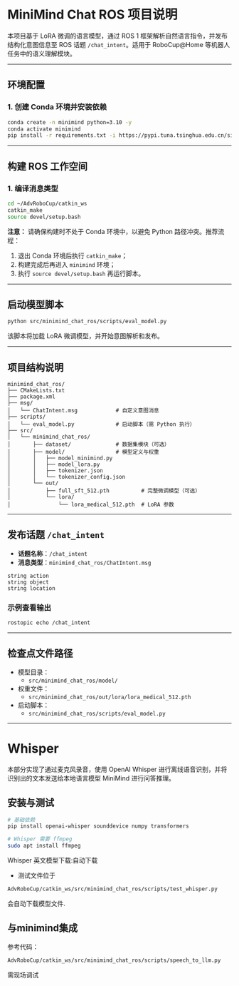 # MiniMind Chat ROS 项目说明

本项目基于 LoRA 微调的语言模型，通过 ROS 1 框架解析自然语言指令，并发布结构化意图信息至 ROS 话题 `/chat_intent`。适用于 RoboCup\@Home 等机器人任务中的语义理解模块。

---

## 环境配置

### 1. 创建 Conda 环境并安装依赖

```bash
conda create -n minimind python=3.10 -y
conda activate minimind
pip install -r requirements.txt -i https://pypi.tuna.tsinghua.edu.cn/simple
```

---

## 构建 ROS 工作空间

### 1. 编译消息类型

```bash
cd ~/AdvRoboCup/catkin_ws
catkin_make
source devel/setup.bash
```

**注意：** 请确保构建时不处于 Conda 环境中，以避免 Python 路径冲突。推荐流程：

1. 退出 Conda 环境后执行 `catkin_make`；
2. 构建完成后再进入 `minimind` 环境；
3. 执行 `source devel/setup.bash` 再运行脚本。

---

## 启动模型脚本

```bash
python src/minimind_chat_ros/scripts/eval_model.py
```

该脚本将加载 LoRA 微调模型，并开始意图解析和发布。

---

## 项目结构说明

```
minimind_chat_ros/
├── CMakeLists.txt                 
├── package.xml                   
├── msg/
│   └── ChatIntent.msg            # 自定义意图消息
├── scripts/
│   └── eval_model.py             # 启动脚本（需 Python 执行）
├── src/
│   └── minimind_chat_ros/
│       ├── dataset/              # 数据集模块（可选）
│       ├── model/                # 模型定义与权重
│       │   ├── model_minimind.py
│       │   ├── model_lora.py
│       │   ├── tokenizer.json
│       │   └── tokenizer_config.json
│       └── out/
│           ├── full_sft_512.pth          # 完整微调模型（可选）
│           └── lora/
│               └── lora_medical_512.pth  # LoRA 参数
```

---

## 发布话题 `/chat_intent`

- **话题名称**：`/chat_intent`
- **消息类型**：`minimind_chat_ros/ChatIntent.msg`

```msg
string action
string object
string location
```

### 示例查看输出

```bash
rostopic echo /chat_intent
```

---

## 检查点文件路径

- 模型目录：
  - `src/minimind_chat_ros/model/`
- 权重文件：
  - `src/minimind_chat_ros/out/lora/lora_medical_512.pth`
- 启动脚本：
  - `src/minimind_chat_ros/scripts/eval_model.py`

---

# Whisper
本部分实现了通过麦克风录音，使用 OpenAI Whisper 进行离线语音识别，并将识别出的文本发送给本地语言模型 MiniMind 进行问答推理。

## 安装与测试
```bash
# 基础依赖
pip install openai-whisper sounddevice numpy transformers

# Whisper 需要 ffmpeg
sudo apt install ffmpeg
```
Whisper 英文模型下载:自动下载
- 测试文件位于
```bash
AdvRoboCup/catkin_ws/src/minimind_chat_ros/scripts/test_whisper.py
```
会自动下载模型文件.

## 与minimind集成
参考代码：
```bash
AdvRoboCup/catkin_ws/src/minimind_chat_ros/scripts/speech_to_llm.py
```
需现场调试